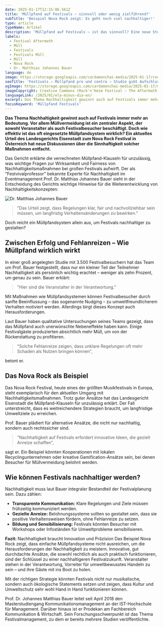 ```yaml
---
date: 2025-01-17T12:15:06.561Z
title: 'Müllpfand auf Festivals – sinnvoll oder wenig zielführend?'
subTitle: 'Beispiel Nova Rock zeigt: Es geht noch viel nachhaltiger!'
type: article
typeName: Artikel
description: 'Müllpfand auf Festivals – ist das sinnvoll? Eine neue Studie und ein aktuelles Gerichtsurteil aus Eisenstadt zum Nova Rock Festival gibt Aufschluss. Jetzt lesen!'
labels:
  - Festival Aftermath
  - Müll
  - Festivals
  - Festivals Müll
  - Müll
  - Nova Rock
  - Dr. Matthias Johannes Bauer
language: de
image: https://storage.googleapis.com/cardamonchai-media/2025-01-17/rocknheim-aftermath-jpg-imagine-e8e8f8_87857c_1024_768/640.webp
seoTitle: 'Festivals – Müllpfand pro und contra – Studie gibt Aufschluss'
ogImage: https://storage.googleapis.com/cardamonchai-media/2025-01-17/muellpfand-festivals-dr-johannes-matthias-bauer-soundsvegan-og-jpg-imagine-988878_797870_1200_628/640.webp
imageCopyright: Creative Commons (Rock'n'Heim Festival – The Aftermath)
languageLink: /2025/01/ela-minus-dia-en/
excerpt: Das Thema Nachhaltigkeit gewinnt auch auf Festivals immer mehr an Bedeutung. Vor allem Müllvermeidung ist ein zentraler Aspekt, der sowohl Veranstalter als auch Festivalbesucher beschäftigt. Doch wie effektiv ist das oft eingesetzte Müllpfandsystem wirklich? Ein aktuelles Urteil des Landesgerichts Eisenstadt zum Nova Rock Festival in Österreich hat neue Diskussionen über die Sinnhaftigkeit solcher Maßnahmen entfacht.
focusKeyword: 'Müllpfand Festivals'
---
```


**Das Thema Nachhaltigkeit gewinnt auch auf Festivals immer mehr an Bedeutung. Vor allem Müllvermeidung ist ein zentraler Aspekt, der sowohl Veranstalter als auch Festivalbesucher beschäftigt. Doch wie effektiv ist das oft eingesetzte Müllpfandsystem wirklich? Ein aktuelles Urteil des Landesgerichts Eisenstadt zum Nova Rock Festival in Österreich hat neue Diskussionen über die Sinnhaftigkeit solcher Maßnahmen entfacht.**

Das Gericht erklärte die verrechneten Müllpfand-Klauseln für unzulässig, was wichtige Fragen zur Wirksamkeit und Fairness von Nachhaltigkeitsmaßnahmen bei großen Festivals aufwirft. Der als "Festvivalprofessor" bekannte Experte für Nachhaltigkeit im Eventmanagement Prof. Dr. Matthias Johannes Bauer sieht in der Entscheidung des Gerichts wichtige Hinweise für die Weiterentwicklung von Nachhaltigkeitskonzepten:

![Dr. Matthias Johannes Bauer](https://storage.googleapis.com/cardamonchai-media/2025-01-17/dr-johannes-matthias-bauer-jpg-imagine-181818_888683_1024_768/640.webp 'Dr. Matthias Johannes Bauer')

> "Das Urteil zeigt, dass Regelungen klar, fair und nachvollziehbar sein müssen, um langfristig Verhaltensänderungen zu bewirken."

Doch reicht ein Müllpfandsystem allein aus, um Festivals nachhaltiger zu gestalten?

## Zwischen Erfolg und Fehlanreizen – Wie Müllpfand wirklich wirkt

In einer groß angelegten Studie mit 3.500 Festivalbesuchern hat das Team um Prof. Bauer festgestellt, dass nur ein kleiner Teil der Teilnehmer Nachhaltigkeit als persönlich wichtig erachtet – weniger als zehn Prozent, um genau zu sein. Bauer erklärt:

> "Hier sind die Veranstalter in der Verantwortung."

Mit Maßnahmen wie Müllpfandsystemen können Festivalbesucher durch sanfte Beeinflussung – das sogenannte Nudging – zu umweltfreundlicherem Verhalten motiviert werden. Allerdings birgt dieses Konzept auch Herausforderungen.

Laut Bauer haben qualitative Untersuchungen seines Teams gezeigt, dass das Müllpfand auch unerwünschte Nebeneffekte haben kann. Einige Festivalgäste produzierten absichtlich mehr Müll, um von der Rückerstattung zu profitieren.

> "Solche Fehlanreize zeigen, dass unklare Regelungen oft mehr Schaden als Nutzen bringen können",

betont er.

## Das Nova Rock als Beispiel

Das Nova Rock Festival, heute eines der größten Musikfestivals in Europa, steht exemplarisch für den aktuellen Umgang mit Nachhaltigkeitsmaßnahmen. Trotz guter Ansätze hat das Landesgericht Eisenstadt die Müllpfand-Klauseln für unzulässig erklärt. Der Fall unterstreicht, dass es weitreichendere Strategien braucht, um langfristige Umweltziele zu erreichen.

Prof. Bauer plädiert für alternative Ansätze, die nicht nur nachhaltig, sondern auch rechtssicher sind.

> "Nachhaltigkeit auf Festivals erfordert innovative Ideen, die gezielt Anreize schaffen",

sagt er. Ein Beispiel könnten Kooperationen mit lokalen Recyclingunternehmen oder kreative Gamification-Ansätze sein, bei denen Besucher für Müllvermeidung belohnt werden.

## Wie können Festivals nachhaltiger werden?

Nachhaltigkeit muss laut Bauer integraler Bestandteil der Festivalplanung sein. Dazu zählen:

- **Transparente Kommunikation:** Klare Regelungen und Ziele müssen frühzeitig kommuniziert werden.
- **Gezielte Anreize:** Belohnungssysteme sollten so gestaltet sein, dass sie positive Verhaltensweisen fördern, ohne Fehlanreize zu setzen.
- **Bildung und Sensibilisierung:** Festivals könnten Besucher mit Workshops oder Infoständen für Umweltprobleme sensibilisieren.

**Fazit:** Nachhaltigkeit braucht Innovation und Präzision Das Beispiel Nova Rock zeigt, dass einfache Müllpfandsysteme nicht ausreichen, um die Herausforderungen der Nachhaltigkeit zu meistern. Innovative, gut durchdachte Ansätze, die sowohl rechtlich als auch praktisch funktionieren, sind der Schlüssel zu einer nachhaltigeren Festivalzukunft. Veranstalter stehen in der Verantwortung, Vorreiter für umweltbewusstes Handeln zu sein – und ihre Gäste mit ins Boot zu holen.

Mit der richtigen Strategie könnten Festivals nicht nur musikalische, sondern auch ökologische Statements setzen und zeigen, dass Kultur und Umweltschutz sehr wohl Hand in Hand funktionieren können.

Prof. Dr. Johannes Matthias Bauer leitet seit April 2018 den Masterstudiengang Kommunikationsmanagement an der IST-Hochschule für Management. Darüber hinaus ist er Prodekan am Fachbereich Kommunikation & Wirtschaft. Sein Forschungsschwerpunkt ist das Thema Festivalmanagement, zu dem er bereits mehrere Studien veröffentlichte.
